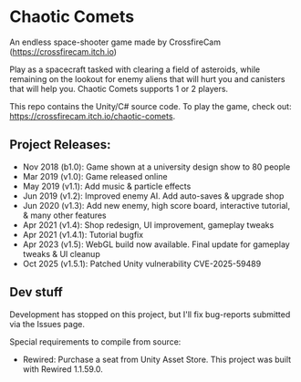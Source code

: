 # Chaotic Comets
An endless space-shooter game made by CrossfireCam (https://crossfirecam.itch.io)

Play as a spacecraft tasked with clearing a field of asteroids, while remaining on the lookout for enemy aliens that will hurt you and canisters that will help you. Chaotic Comets supports 1 or 2 players.

This repo contains the Unity/C# source code. To play the game, check out: https://crossfirecam.itch.io/chaotic-comets.

## Project Releases:
- Nov 2018 (b1.0): Game shown at a university design show to 80 people
- Mar 2019 (v1.0): Game released online
- May 2019 (v1.1): Add music & particle effects
- Jun 2019 (v1.2): Improved enemy AI. Add auto-saves & upgrade shop
- Jun 2020 (v1.3): Add new enemy, high score board, interactive tutorial, & many other features
- Apr 2021 (v1.4): Shop redesign, UI improvement, gameplay tweaks
- Apr 2021 (v1.4.1): Tutorial bugfix
- Apr 2023 (v1.5): WebGL build now available. Final update for gameplay tweaks & UI cleanup
- Oct 2025 (v1.5.1): Patched Unity vulnerability CVE-2025-59489

## Dev stuff
Development has stopped on this project, but I'll fix bug-reports submitted via the Issues page.

Special requirements to compile from source:
- Rewired: Purchase a seat from Unity Asset Store. This project was built with Rewired 1.1.59.0.